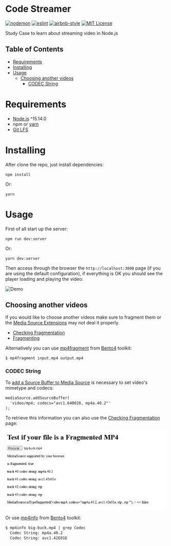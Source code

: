 # Code Streamer
[![nodemon](https://img.shields.io/badge/nodemon-2.0.7-76d04b?style=flat-square&logo=nodemon)](https://nodemon.io/)
[![eslint](https://img.shields.io/badge/eslint-7.28.0-4b32c3?style=flat-square&logo=eslint)](https://eslint.org/)
[![airbnb-style](https://flat.badgen.net/badge/style-guide/airbnb/ff5a5f?icon=airbnb)](https://github.com/airbnb/javascript)
[![MIT License](https://img.shields.io/badge/license-MIT-green?style=flat-square)](https://github.com/DiegoVictor/code-streamer/blob/master/LICENSE)

Study Case to learn about streaming video in Node.js

## Table of Contents
* [Requirements](#requirements)
* [Installing](#installing)
* [Usage](#usage)
  * [Choosing another videos](#choosing-another-videos)
    * [CODEC String](#codec-string)

# Requirements
* [Node.js](https://nodejs.org) ^15.14.0
* npm or [yarn](https://yarnpkg.com)
* [Git LFS](https://git-lfs.github.com/)

# Installing
After clone the repo, just install dependencies:
```shell
npm install
```
Or:
```shell
yarn
```

# Usage
First of all start up the server:
```shell
npm run dev:server
```
Or:
```shell
yarn dev:server
```

Then access through the browser the `http://localhost:3000` page (if you are using the default configuration), if everything is OK you should see the player loading and playing the video:

![Demo](https://media.githubusercontent.com/media/DiegoVictor/code-streamer/main/screenshots/demo.gif)

## Choosing another videos
If you would like to choose another videos make sure to fragment them or the [Media Source Extensions](https://developer.mozilla.org/en-US/docs/Web/API/Media_Source_Extensions_API) may not deal it properly.

* [Checking Fragmentation](https://developer.mozilla.org/en-US/docs/Web/API/Media_Source_Extensions_API/Transcoding_assets_for_MSE#checking_fragmentation)
* [Fragmenting](https://developer.mozilla.org/en-US/docs/Web/API/Media_Source_Extensions_API/Transcoding_assets_for_MSE#fragmenting)

Alternatively you can use [mp4fragment](http://www.bento4.com/documentation/mp4fragment/) from [Bento4](https://github.com/axiomatic-systems/Bento4) toolkit:
```
$ mp4fragment input.mp4 output.mp4
```

### CODEC String
To [add a Source Buffer to Media Source](https://developer.mozilla.org/en-US/docs/Web/API/MediaSource/addSourceBuffer) is necessary to set video's mimetype and codecs:
```
mediaSource.addSourceBuffer(
  'video/mp4; codecs="avc1.640028, mp4a.40.2"'
);
```
To retrieve this information you can also use the [Checking Fragmentation](https://developer.mozilla.org/en-US/docs/Web/API/Media_Source_Extensions_API/Transcoding_assets_for_MSE#checking_fragmentation) page:

![codecs](https://raw.githubusercontent.com/DiegoVictor/code-streamer/main/screenshots/codecs.png)

Or use [mp4info](http://www.bento4.com/documentation/mp4info/) from [Bento4](https://github.com/axiomatic-systems/Bento4) toolkit:
```shell
$ mp4info big-buck.mp4 | grep Codec
  Codec String: mp4a.40.2
  Codec String: avc1.42E01E
```
